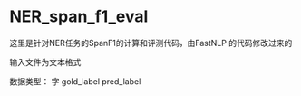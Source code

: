# NER_span_f1_eval
这里是针对NER任务的SpanF1的计算和评测代码，由FastNLP 的代码修改过来的

输入文件为文本格式 
 
 

数据类型：
字 gold_label  pred_label


